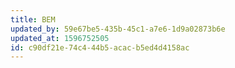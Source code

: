 ```yaml
---
title: BEM
updated_by: 59e67be5-435b-45c1-a7e6-1d9a02873b6e
updated_at: 1596752505
id: c90df21e-74c4-44b5-acac-b5ed4d4158ac
---
```

